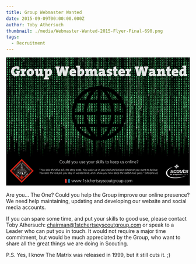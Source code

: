 ```yaml
---
title: Group Webmaster Wanted
date: 2015-09-09T00:00:00.000Z
author: Toby Athersuch
thumbnail: ./media/Webmaster-Wanted-2015-Flyer-Final-690.png
tags:
  - Recruitment
---
```


![Webmaster flyer](./media/Webmaster-Wanted-2015-Flyer-Final-690.png)

Are you… The One? Could you help the Group improve our online presence? We need help maintaining, updating and developing our website and social media accounts.

If you can spare some time, and put your skills to good use, please contact Toby Athersuch: [chairman@1stchertseyscoutgroup.com](mailto:chairman@1stchertseyscoutgroup.com) or speak to a Leader who can put you in touch. It would not require a major time commitment, but would be much appreciated by the Group, who want to share all the great things we are doing in Scouting.

P.S. Yes, I know The Matrix was released in 1999, but it still cuts it. ;)
